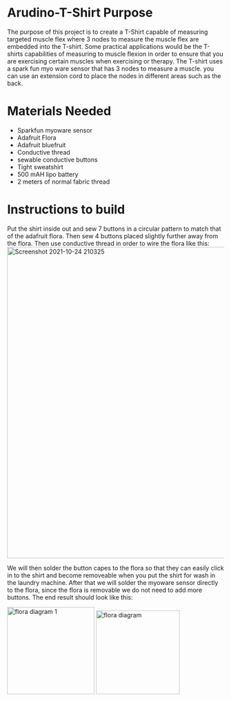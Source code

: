 # Arudino-T-Shirt Purpose
The purpose of this project is to create a T-Shirt capable of measuring targeted muscle flex where 3 nodes to measure the muscle flex are embedded into the T-shirt. Some practical applications would be the T-shirts capabilities of measuring to muscle flexion in order to ensure that you are exercising certain muscles when exercising or therapy. The T-shirt uses a spark fun myo ware sensor that has 3 nodes to measure a muscle. you can use an extension cord to place the nodes in different areas such as the back.

# Materials Needed
* Sparkfun myoware sensor
* Adafruit Flora
* Adafruit bluefruit
* Conductive thread
* sewable conductive buttons
* Tight sweatshirt
* 500 mAH lipo battery
* 2 meters of normal fabric thread

# Instructions to build
Put the shirt inside out and sew 7 buttons in a circular pattern to match that of the adafruit flora. Then sew 4 buttons placed slightly further away from the flora. Then use conductive thread in order to wire the flora like this:
<img width="721" alt="Screenshot 2021-10-24 210325" src="https://user-images.githubusercontent.com/81518926/138620420-aa55c6f4-2496-4e4d-8bde-347a05734a29.png">

We will then solder the button capes to the flora so that they can easily click in to the shirt and become removeable when you put the shirt for wash in the laundry machine. After that we will solder the myoware sensor directly to the flora, since the flora is removable we do not need to add more buttons. The end result should look like this:

<img width="202" alt="flora diagram 1" src="https://user-images.githubusercontent.com/81518926/138620818-61707c6b-552e-4f81-89d4-4b5e504a684d.png">

<img width="194" alt="flora diagram" src="https://user-images.githubusercontent.com/81518926/138620882-25674e37-56b0-483c-8013-1c1486816c62.png">





